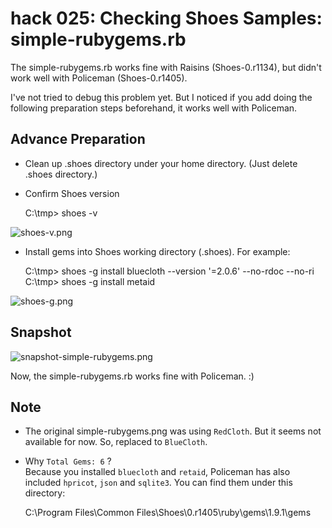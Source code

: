 hack 025: Checking Shoes Samples: simple-rubygems.rb
====================================================

The simple-rubygems.rb works fine with Raisins (Shoes-0.r1134), but didn't work well with Policeman (Shoes-0.r1405).

I've not tried to debug this problem yet. But I noticed if you add doing the following preparation steps beforehand, it works well with Policeman.


Advance Preparation
-------------------

- Clean up .shoes directory under your home directory. (Just delete .shoes directory.)

- Confirm Shoes version

	C:\tmp> shoes -v

![shoes-v.png](http://github.com/ashbb/shoes_hack_note/raw/master/img/shoes-v.png)

- Install gems into Shoes working directory (.shoes). For example:

	C:\tmp> shoes -g install bluecloth --version '=2.0.6' --no-rdoc --no-ri
	C:\tmp> shoes -g install metaid

![shoes-g.png](http://github.com/ashbb/shoes_hack_note/raw/master/img/shoes-g.png)


Snapshot
--------

![snapshot-simple-rubygems.png](http://github.com/ashbb/shoes_hack_note/raw/master/img/snapshot-simple-rubygems.png)

Now, the simple-rubygems.rb works fine with Policeman. :)


Note
----

- The original simple-rubygems.png was using `RedCloth`. But it seems not available for now. So, replaced to `BlueCloth`.

- Why `Total Gems: 6` ?   
  Because you installed `bluecloth` and `retaid`, Policeman has also included `hpricot`, `json` and `sqlite3`. You can find them under this directory:

	C:\Program Files\Common Files\Shoes\0.r1405\ruby\gems\1.9.1\gems






